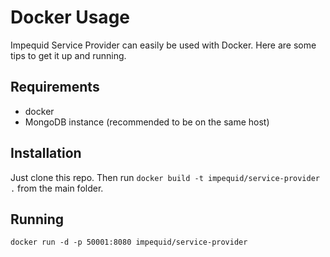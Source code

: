 # Docker Usage

Impequid Service Provider can easily be used with Docker. Here are some tips to get it up and running.

## Requirements

- docker
- MongoDB instance (recommended to be on the same host)

## Installation

Just clone this repo. Then run `docker build -t impequid/service-provider .` from the main folder.

## Running

`docker run -d -p 50001:8080 impequid/service-provider`
